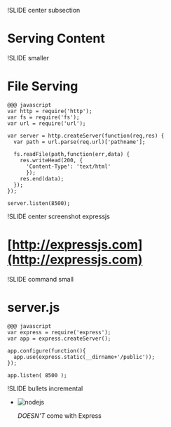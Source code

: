 !SLIDE center subsection
# Serving Content

!SLIDE smaller
# File Serving

    @@@ javascript
    var http = require('http');
    var fs = require('fs');
    var url = require('url');

    var server = http.createServer(function(req,res) {
      var path = url.parse(req.url)['pathname'];

      fs.readFile(path,function(err,data) {
        res.writeHead(200, {
          'Content-Type': 'text/html'
          });
        res.end(data);
      });
    });

    server.listen(8500);

!SLIDE center screenshot expressjs
# [http://expressjs.com](http://expressjs.com)

!SLIDE command small
# server.js

    @@@ javascript
    var express = require('express');
    var app = express.createServer();

    app.configure(function(){
      app.use(express.static(__dirname+'/public'));
    });

    app.listen( 8500 );

!SLIDE bullets incremental
* ![nodejs](/file/images/nodejs-logo.png)

  *DOESN'T* come with Express
